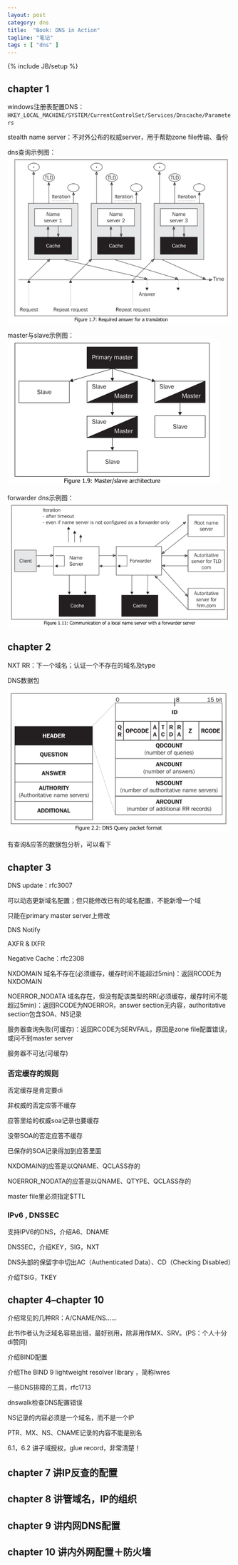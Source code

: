 ```yaml
---
layout: post
category: dns
title:  "Book: DNS in Action"
tagline: "笔记"
tags : [ "dns" ] 
---
```

{% include JB/setup %}

## chapter 1

windows注册表配置DNS：``HKEY_LOCAL_MACHINE/SYSTEM/CurrentControlSet/Services/Dnscache/Parameters``

stealth name server：不对外公布的权威server，用于帮助zone file传输、备份

dns查询示例图：
![dns_query](/assets/posts/dns_query_1.png)

master与slave示例图：
![dns_master_slave](/assets/posts/dns_master_slave.png)

forwarder dns示例图：
![dns_forwarder](/assets/posts/dns_forwarder.png)

## chapter 2

NXT RR：下一个域名；认证一个不存在的域名及type

DNS数据包

![dns_packet](/assets/posts/dns_packet.png)

有查询&应答的数据包分析，可以看下

## chapter 3

DNS update：rfc3007

可以动态更新域名配置；但只能修改已有的域名配置，不能新增一个域

只能在primary master server上修改

DNS Notify

AXFR & IXFR

Negative Cache：rfc2308

NXDOMAIN 域名不存在(必须缓存，缓存时间不能超过5min)：返回RCODE为NXDOMAIN

NOERROR_NODATA 域名存在，但没有配该类型的RR(必须缓存，缓存时间不能超过5min)：返回RCODE为NOERROR，answer section无内容，authoritative section包含SOA、NS记录

服务器查询失败(可缓存)：返回RCODE为SERVFAIL，原因是zone file配置错误，或问不到master server

服务器不可达(可缓存)


### 否定缓存的规则

否定缓存是肯定要di

非权威的否定应答不缓存

应答里给的权威soa记录也要缓存

没带SOA的否定应答不缓存

已保存的SOA记录得加到应答里面

NXDOMAIN的应答是以QNAME、QCLASS存的

NOERROR_NODATA的应答是以QNAME、QTYPE、QCLASS存的

master file里必须指定$TTL

### IPv6 , DNSSEC 

支持IPV6的DNS，介绍A6、DNAME

DNSSEC，介绍KEY，SIG，NXT

DNS头部的保留字中切出AC（Authenticated Data）、CD（Checking Disabled）

介绍TSIG，TKEY

## chapter 4–chapter 10
介绍常见的几种RR：A/CNAME/NS……

此书作者认为泛域名容易出错，最好别用，除非用作MX、SRV。(PS：个人十分di赞同)

介绍BIND配置

介绍The BIND 9 lightweight resolver library ，简称lwres

一些DNS排障的工具，rfc1713

dnswalk检查DNS配置错误

NS记录的内容必须是一个域名，而不是一个IP

PTR、MX、NS、CNAME记录的内容不能是别名

6.1，6.2 讲子域授权，glue record，非常清楚！

## chapter 7 讲IP反查的配置

## chapter 8 讲管域名，IP的组织

## chapter 9 讲内网DNS配置

## chapter 10 讲内外网配置＋防火墙
